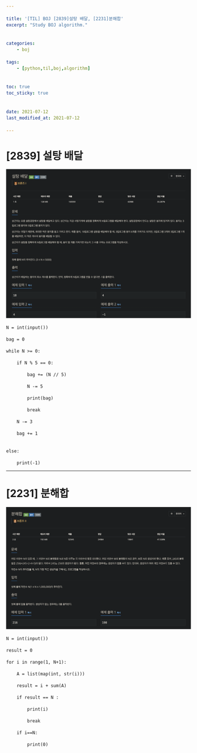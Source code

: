 ```yaml
---

title: '[TIL] BOJ [2839]설탕 배달, [2231]분해합'
excerpt: "Study BOJ algorithm."


categories:
    - boj

tags:
    - [python,til,boj,algorithm]


toc: true
toc_sticky: true


date: 2021-07-12
last_modified_at: 2021-07-12

---
```

# [2839] 설탕 배달

![image](/assets/images/21_07_12_boj/1.png)


```
N = int(input())

bag = 0

while N >= 0:

    if N % 5 == 0:

        bag += (N // 5)

        N -= 5

        print(bag)

        break

    N -= 3

    bag += 1


else:

    print(-1)

```

---


# [2231] 분해합

![image](/assets/images/21_07_12_boj/2.png)

```
N = int(input())

result = 0

for i in range(1, N+1):

    A = list(map(int, str(i)))

    result = i + sum(A)

    if result == N :

        print(i)

        break

    if i==N:

        print(0)
```
